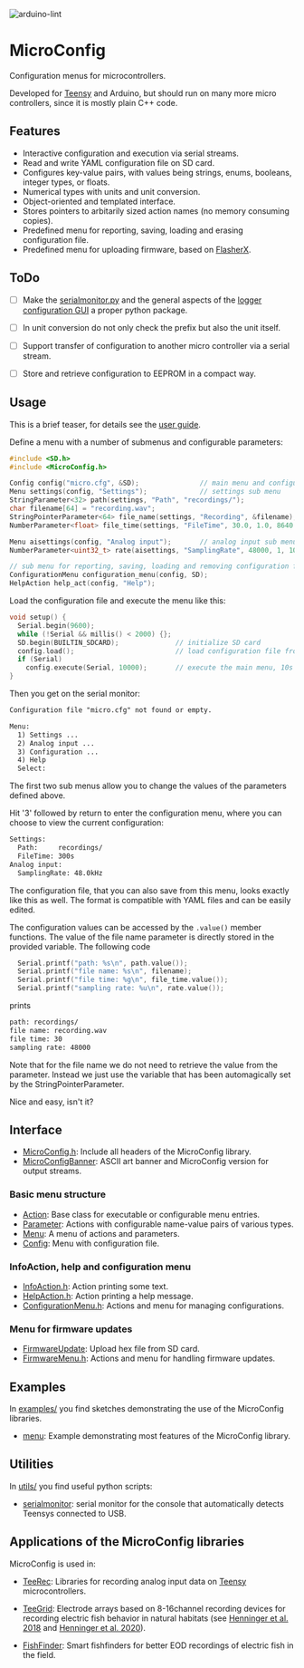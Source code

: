 ![arduino-lint](https://github.com/janscience/MicroConfig/actions/workflows/arduino-lint.yml/badge.svg)

# MicroConfig

Configuration menus for microcontrollers.

Developed for [Teensy](https://www.pjrc.com/teensy/) and Arduino, but
should run on many more micro controllers, since it is mostly plain
C++ code.


## Features

- Interactive configuration and execution via serial streams.
- Read and write YAML configuration file on SD card.
- Configures key-value pairs, with values being strings, enums, booleans, integer types, or floats.
- Numerical types with units and unit conversion.
- Object-oriented and templated interface.
- Stores pointers to arbitarily sized action names (no memory consuming copies).
- Predefined menu for reporting, saving, loading and erasing configuration file.
- Predefined menu for uploading firmware, based on [FlasherX](https://github.com/joepasquariello/FlasherX).


## ToDo

- [ ] Make the [serialmonitor.py](utils/serialmonitor.py) and the
      general aspects of the [logger configuration
      GUI](https://github.com/janscience/TeeGrid/blob/main/utils/loggerconf.py)
      a proper python package.
- [ ] In unit conversion do not only check the prefix but also the unit itself.
- [ ] Support transfer of configuration to another micro controller via
      a serial stream.
- [ ] Store and retrieve configuration to EEPROM in a compact way.


## Usage

This is a brief teaser, for details see the [user guide](docs/userguide.md).

Define a menu with a number of submenus and configurable parameters:

```c
#include <SD.h>
#include <MicroConfig.h>

Config config("micro.cfg", &SD);               // main menu and configuration file
Menu settings(config, "Settings");             // settings sub menu
StringParameter<32> path(settings, "Path", "recordings/");
char filename[64] = "recording.wav";
StringPointerParameter<64> file_name(settings, "Recording", &filename);
NumberParameter<float> file_time(settings, "FileTime", 30.0, 1.0, 8640.0, "%.0f", "s");

Menu aisettings(config, "Analog input");       // analog input sub menu
NumberParameter<uint32_t> rate(aisettings, "SamplingRate", 48000, 1, 1000000, "%.1f", "Hz", "kHz");

// sub menu for reporting, saving, loading and removing configuration file:
ConfigurationMenu configuration_menu(config, SD);
HelpAction help_act(config, "Help");
```

Load the configuration file and execute the menu like this:
```c
void setup() {
  Serial.begin(9600);
  while (!Serial && millis() < 2000) {};
  SD.begin(BUILTIN_SDCARD);              // initialize SD card
  config.load();                         // load configuration file from SD card
  if (Serial)
    config.execute(Serial, 10000);       // execute the main menu, 10s timeout
}
```

Then you get on the serial monitor:

```txt
Configuration file "micro.cfg" not found or empty.

Menu:
  1) Settings ...
  2) Analog input ...
  3) Configuration ...
  4) Help
  Select: 
```

The first two sub menus allow you to change the values of the
parameters defined above.

Hit '3' followed by return to enter the configuration menu,
where you can choose to view the current configuration:

```txt
Settings:
  Path:     recordings/
  FileTime: 300s
Analog input:
  SamplingRate: 48.0kHz
```

The configuration file, that you can also save from this menu, looks
exactly like this as well.  The format is compatible with YAML files
and can be easily edited.

The configuration values can be accessed by the `.value()` member
functions. The value of the file name parameter is directly stored in
the provided variable. The following code

```c
  Serial.printf("path: %s\n", path.value());
  Serial.printf("file name: %s\n", filename);
  Serial.printf("file time: %g\n", file_time.value());
  Serial.printf("sampling rate: %u\n", rate.value());
```

prints

```txt
path: recordings/
file name: recording.wav
file time: 30
sampling rate: 48000
```

Note that for the file name we do not need to retrieve the value from
the parameter. Instead we just use the variable that has been
automagically set by the StringPointerParameter.

Nice and easy, isn't it?


## Interface

- [MicroConfig.h](src/MicroConfig.h): Include all headers of the MicroConfig library.
- [MicroConfigBanner](src/MicroConfigBanner.h): ASCII art banner and MicroConfig version for output streams.

### Basic menu structure

- [Action](src/Action.h): Base class for executable or configurable menu entries.
- [Parameter](src/Parameter.h): Actions with configurable name-value pairs of various types.
- [Menu](src/Menu.h): A menu of actions and parameters.
- [Config](src/Config.h): Menu with configuration file.

### InfoAction, help and configuration menu

- [InfoAction.h](src/InfoAction.h): Action printing some text.
- [HelpAction.h](src/HelpAction.h): Action printing a help message.
- [ConfigurationMenu.h](src/ConfigurationMenu.h): Actions and menu for managing configurations.

### Menu for firmware updates

- [FirmwareUpdate](src/FirmwareUpdate.h): Upload hex file from SD card.
- [FirmwareMenu.h](src/ConfigurationMenu.h): Actions and menu for handling firmware updates.


## Examples

In [examples/](examples) you find sketches demonstrating the use of
the MicroConfig libraries.

- [menu](examples/menu): Example demonstrating most features of the MicroConfig library.


## Utilities

In [utils/](utils) you find useful python scripts:

- [serialmonitor](utils/serialmonitor.py): serial monitor for the
  console that automatically detects Teensys connected to USB.


## Applications of the MicroConfig libraries

MicroConfig is used in:

- [TeeRec](https://github.com/janscience/TeeRec): Libraries for
  recording analog input data on
  [Teensy](https://www.pjrc.com/teensy/) microcontrollers.

- [TeeGrid](https://github.com/janscience/TeeGrid): Electrode arrays
  based on 8-16channel recording devices for recording electric fish
  behavior in natural habitats (see [Henninger et
  al. 2018](https://doi.org/10.1523/JNEUROSCI.0350-18.2018) and
  [Henninger et al. 2020](https://doi.org/10.1242/jeb.206342)).

- [FishFinder](https://github.com/janscience/FishFinder): Smart
  fishfinders for better EOD recordings of electric fish in the field.
